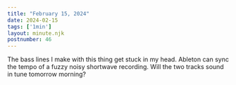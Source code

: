 ```yaml
---
title: "February 15, 2024"
date: 2024-02-15
tags: ['1min']
layout: minute.njk
postnumber: 46
---
```


The bass lines I make with this thing get stuck in my head. Ableton can sync the tempo of a fuzzy noisy shortwave recording. Will the two tracks sound in tune tomorrow morning? 





